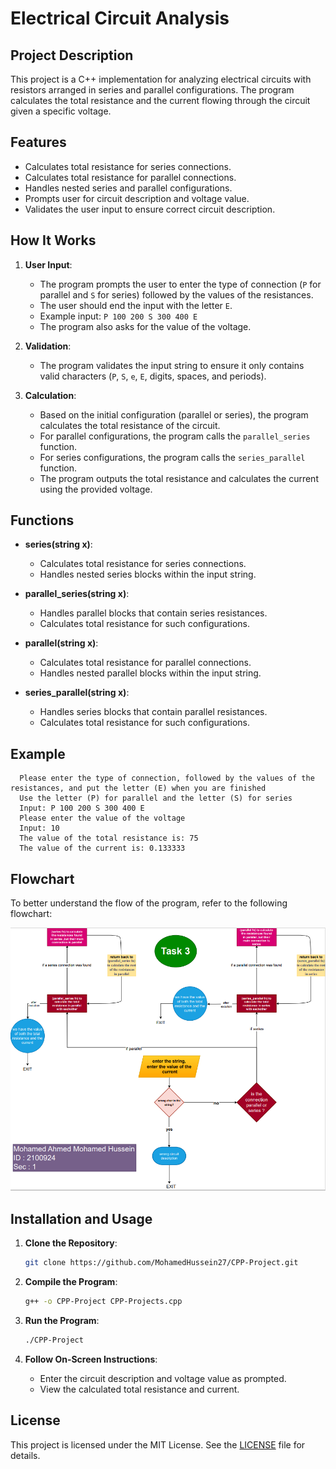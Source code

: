 # Electrical Circuit Analysis

## Project Description

This project is a C++ implementation for analyzing electrical circuits with resistors arranged in series and parallel configurations. The program calculates the total resistance and the current flowing through the circuit given a specific voltage. 

## Features

- Calculates total resistance for series connections.
- Calculates total resistance for parallel connections.
- Handles nested series and parallel configurations.
- Prompts user for circuit description and voltage value.
- Validates the user input to ensure correct circuit description.

## How It Works

1. **User Input**:
    - The program prompts the user to enter the type of connection (`P` for parallel and `S` for series) followed by the values of the resistances.
    - The user should end the input with the letter `E`.
    - Example input: `P 100 200 S 300 400 E`
    - The program also asks for the value of the voltage.

2. **Validation**:
    - The program validates the input string to ensure it only contains valid characters (`P`, `S`, `e`, `E`, digits, spaces, and periods).

3. **Calculation**:
    - Based on the initial configuration (parallel or series), the program calculates the total resistance of the circuit.
    - For parallel configurations, the program calls the `parallel_series` function.
    - For series configurations, the program calls the `series_parallel` function.
    - The program outputs the total resistance and calculates the current using the provided voltage.

## Functions

- **series(string x)**:
    - Calculates total resistance for series connections.
    - Handles nested series blocks within the input string.

- **parallel_series(string x)**:
    - Handles parallel blocks that contain series resistances.
    - Calculates total resistance for such configurations.

- **parallel(string x)**:
    - Calculates total resistance for parallel connections.
    - Handles nested parallel blocks within the input string.

- **series_parallel(string x)**:
    - Handles series blocks that contain parallel resistances.
    - Calculates total resistance for such configurations.

## Example

      Please enter the type of connection, followed by the values of the resistances, and put the letter (E) when you are finished
      Use the letter (P) for parallel and the letter (S) for series
      Input: P 100 200 S 300 400 E
      Please enter the value of the voltage 
      Input: 10 
      The value of the total resistance is: 75
      The value of the current is: 0.133333



## Flowchart

To better understand the flow of the program, refer to the following flowchart:

![Flowchart](Images/FlowChart.png)

## Installation and Usage

1. **Clone the Repository**:
    ```bash
    git clone https://github.com/MohamedHussein27/CPP-Project.git
    ```

2. **Compile the Program**:
    ```bash
    g++ -o CPP-Project CPP-Projects.cpp
    ```

3. **Run the Program**:
    ```bash
    ./CPP-Project
    ```

4. **Follow On-Screen Instructions**:
    - Enter the circuit description and voltage value as prompted.
    - View the calculated total resistance and current.

## License

This project is licensed under the MIT License. See the [LICENSE](https://github.com/MohamedHussein27/CPP-Project/edit/main/LICENSE) file for details.
